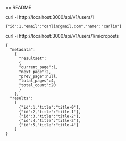 == README

curl -i http://localhost:3000/api/v1/users/1
```
{"id":1,"email":"canlin@gmail.com","name":"canlin"}
```

curl -i http://localhost:3000/api/v1/users/1/microposts
```
{
  "metadata":
    {
      "resultset":
      {
      "current_page":1,
      "next_page":2,
      "prev_page":null,
      "total_pages":4,
      "total_count":20
      }
    },
  "results":
    [
      {"id":1,"title":"title-0"},
      {"id":2,"title":"title-1"},
      {"id":3,"title":"title-2"},
      {"id":4,"title":"title-3"},
      {"id":5,"title":"title-4"}
    ]
}
```